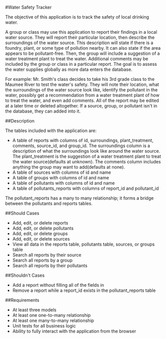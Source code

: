 #Water Safety Tracker

The objective of this application is to track the safety of local drinking water. 

A group or class may use this application to report their findings in a local water source. They will report their particular location, then describe the surroundings of the water source. This description will state if there is a foundry, plant, or some type of pollution nearby. It can also state if the area appears to be pollutant-free. Then, the group will include a suggestion of a water treatment plant to treat the water. Additional comments may be included by the group or class in a particular report. The goal is to assess the water supplies globally as more data enters the database.

For example: Mr. Smith's class decides to take his 3rd grade class to the Maumee River to test the water's safety. They will note their location, what the surroundings of the water source look like, identify the pollutant in the water, possibly get a recommendation from a water treatment plant of how to treat the water, and even add comments. All of the report may be edited at a later time or deleted altogether. If a source, group, or pollutant isn't in the database, they can added into it. 

##Description

The tables included with the application are:

* A table of reports with columns of id, surroundings, plant_treatment, comments, source_id, and group_id. The surroundings column is a description of what the surroundings look like around the water source. The plant_treatment is the suggestion of a water treatment plant to treat the water source(defaults at unknown). The comments column includes anything the group may want to add(defaults at none).
* A table of sources with columns of id and name
* A table of groups with columns of id and name
* A table of pollutants with columns of id and name
* A table of pollutants_reports with columns of report_id and pollutant_id

The pollutant_reports has a many to many relationship; it forms a bridge between the pollutants and reports tables.

##Should Cases
* Add, edit, or delete reports
* Add, edit, or delete pollutants
* Add, edit, or delete groups
* Add, edit, or delete sources
* View all data in the reports table, pollutants table, sources, or groups table
* Search all reports by their source
* Search all reports by a group
* Search all reports by their pollutants

##Shouldn't Cases
* Add a report without filling all of the fields in
* Remove a report while a report_id exists in the pollutant_reports table

##Requirements
* At least three models
* At least one one-to-many relationship
* At least one many-to-many relationship
* Unit tests for all business logic
* Ability to fully interact with the application from the browser